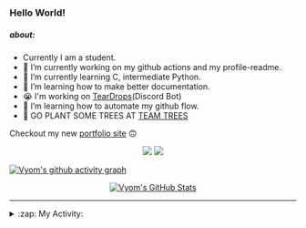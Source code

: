 ### Hello World!

##### about:
- Currently I am a student.
- 🔭 I’m currently working on my github actions and my profile-readme. 
- 🌱 I’m currently learning C, intermediate Python.
- 🌱 I’m learning how to make better documentation.
- 😭 I'm working on [TearDrops](https://github.com/Vyvy-vi/TearDrops)(Discord Bot)
- 🌱 I’m learning how to automate my github flow.
- 🌱 GO PLANT SOME TREES AT [TEAM TREES](https://teamtrees.org/)

Checkout my new [portfolio site](https://vyvy-vi.github.io/portfolio) 🙃

<p align="center">
  <a href="https://twitter.com/Vyvy_viM"><img target="_blank" src="https://img.shields.io/badge/twitter%20@Vyvy_viM-0D95E8?style=for-the-badge&logo=twitter&logoColor=white"/></a> 
  <a href="https://vyvy-vi.github.io/portfolio"><img target="_blank" src="https://img.shields.io/badge/-I%27m_craving_for_open_source-green?style=for-the-badge&logo=github&logoColor=black"/></a> 
</p>

[![Vyom's github activity graph](https://activity-graph.herokuapp.com/graph?username=Vyvy-vi)](https://github.com/ashutosh00710/github-readme-activity-graph)

<p align="center">
<a href="https://github.com/Vyvy-vi/Vyvy-vi">
  <img src="https://profile-readme-git-master.vyvy-vi.vercel.app/api?username=Vyvy-vi&show_icons=true&line_height=27&count_private=true&title_color=ffffff&text_color=c9cacc&icon_color=2bbc8a&bg_color=1d1f21" alt="Vyom's GitHub Stats" />
</a>
</p>


---
<details>
  <summary>:zap: My Activity:</summary>
  
<!--START_SECTION:waka-->
**I'm a Night 🦉** 

```text
🌞 Morning    11 commits     █████░░░░░░░░░░░░░░░░░░░░   22.45% 
🌆 Daytime    8 commits      ████░░░░░░░░░░░░░░░░░░░░░   16.33% 
🌃 Evening    11 commits     █████░░░░░░░░░░░░░░░░░░░░   22.45% 
🌙 Night      19 commits     █████████░░░░░░░░░░░░░░░░   38.78%

```
📅 **I'm Most Productive on Sunday** 

```text
Monday       8 commits      ████░░░░░░░░░░░░░░░░░░░░░   16.33% 
Tuesday      4 commits      ██░░░░░░░░░░░░░░░░░░░░░░░   8.16% 
Wednesday    9 commits      ████░░░░░░░░░░░░░░░░░░░░░   18.37% 
Thursday     6 commits      ███░░░░░░░░░░░░░░░░░░░░░░   12.24% 
Friday       1 commits      ░░░░░░░░░░░░░░░░░░░░░░░░░   2.04% 
Saturday     9 commits      ████░░░░░░░░░░░░░░░░░░░░░   18.37% 
Sunday       12 commits     ██████░░░░░░░░░░░░░░░░░░░   24.49%

```


📊 **This Week I Spent My Time On** 

```text
🔥 Editors: 
Vim                      14 hrs 7 mins       █████████████████████████   100.0%

🐱‍💻 Projects: 
XII-CS-pracs             6 hrs 24 mins       ███████████░░░░░░░░░░░░░░   45.37% 
TearDrops                4 hrs 4 mins        ███████░░░░░░░░░░░░░░░░░░   28.79% 
dev-quotes-api           2 hrs               ███░░░░░░░░░░░░░░░░░░░░░░   14.2% 
Unknown Project          34 mins             █░░░░░░░░░░░░░░░░░░░░░░░░   4.12% 
checks-and-codes         32 mins             █░░░░░░░░░░░░░░░░░░░░░░░░   3.87%

```


<!--END_SECTION:waka-->
</details>
